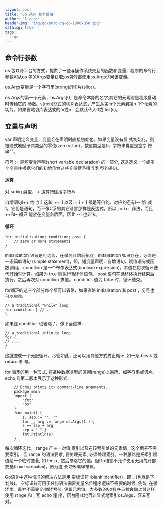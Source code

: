 ```yaml
---
layout: post
title: "Go 系列 基本使用"
author: "lichao"
header-img: "img/go/post-bg-go-1900x850.jpg"
catalog: true
tags:
  - go
---
```


## 命令行参数
os 包以跨平台的方式，提供了一些与操作系统交互的函数和变量。程序的命令行参数可从os 包的Args变量获取;os包外部使用os.Args访问该变量。

os.Args变量是一个字符串(string)的切片(slice)。

os.Args的第一个元素，os.Args[0], 是命令本身的名字;其它的元素则是程序启动时传给它的 参数。s[m:n]形式的切片表达式，产生从第m个元素到第n-1个元素的切片，如果省略切片表达式的m或n，会默认传入0或 len(s)。


## 变量与声明

var 声明定义变量，变量会在声明时直接初始化。如果变量没有显 式初始化，则被隐式地赋予其类型的零值(zero value)，数值类型是0，字符串类型是空字 符串""。

符号 := 是短变量声明(short variable declaration) 的一部分, 这是定义一个或多个变量并根据它们的初始值为这些变量赋予适当类 型的语句。
#### 运算
对 string 类型， + 运算符连接字符串

自增语句i++ 给i 加1;这和i += 1 以及i = i + 1 都是等价的。对应的还有i-- 给i 减 1。它们是语句，而不像C系的其它语言那样是表达式。所以 j = i++ 非法，而且++和--都只 能放在变量名后面，因此 --i 也非法。

#### 循环

```
for initialization; condition; post {
    // zero or more statements
}
```

initialization 语句是可选的，在循环开始前执行。initalization 如果存在，必须是一条简单语句 (simple statement)，即，短变量声明、自增语句、赋值语句或函数调用。 condition 是一个布尔表达式(boolean expression)，其值在每次循环迭代开始时计算。如果为 true 则执行循环体语句。 post 语句在循环体执行结束后执行，之后再次对 condition 求值。 condition 值为 false 时，循环结束。

for循环的这三个部分每个都可以省略，如果省略 initialization 和 post ，分号也可以省略:
```
// a traditional "while" loop
for condition { // ...
}
```
如果连 condition 也省略了，像下面这样:
```
// a traditional infinite loop
for {
// ...
}
```
这就变成一个无限循环，尽管如此，还可以用其他方式终止循环, 如一条 break 或 return 语 句。

for 循环的另一种形式, 在某种数据类型的区间(range)上遍历，如字符串或切片。 echo 的第二版本展示了这种形式:

```
    // Echo2 prints its command-line arguments.
    package main
    import (
        "fmt"
        "os"
    )
    func main() {
        s, sep := "", ""
        for _, arg := range os.Args[1:] {
        s += sep + arg
        sep = " " }
        fmt.Println(s) 
    }
```

每次循环迭代， range 产生一对值;索引以及在该索引处的元素值。这个例子不需要索引， 但 range 的语法要求, 要处理元素, 必须处理索引。一种思路是把索引赋值给一个临时变量,
如 temp , 然后忽略它的值，但Go语言不允许使用无用的局部变量(local variables)，因为这 会导致编译错误。

Go语言中这种情况的解决方法是用 空标识符 (blank identifier)，即 _ (也就是下划线)。 空标识符可用于任何语法需要变量名但程序逻辑不需要的时候, 例如, 在循环里，丢弃不需要 的循环索引, 保留元素值。大多数的Go程序员都会像上面这样使用 range 和 _ 写 echo 程 序，因为隐式地而非显式地索引os.Args，容易写对。